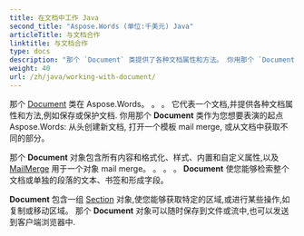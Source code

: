 ```yaml
---
title: 在文档中工作 Java
second_title: "Aspose.Words (单位:千美元) Java"
articleTitle: 与文档合作
linktitle: 与文档合作
type: docs
description: "那个 `Document` 类提供了各种文档属性和方法。 你用那个 `Document` 类作为您想要表演的起点 Aspose.Words (单位:千美元) Java。 。 。 。 那个 `Document` 对象可以保存到文件或流中,也可以发送到浏览器中。"
weight: 40
url: /zh/java/working-with-document/
---
```


那个 [Document](https://reference.aspose.com/words/java/com.aspose.words/document/) 类在 Aspose.Words。 。 。 它代表一个文档,并提供各种文档属性和方法,例如保存或保护文档. 你用那个 **Document** 类作为您想要表演的起点 Aspose.Words: 从头创建新文档, 打开一个模板 mail merge, 或从文档中获取不同的部分。

那个 **Document** 对象包含所有内容和格式化、样式、内置和自定义属性,以及 [MailMerge](https://reference.aspose.com/words/java/com.aspose.words/mailmerge/) 用于一个对象 mail merge。 。 。 。 **Document** 使您能够检索整个文档或单独的段落的文本、书签和形成字段。

**Document** 包含一组 [Section](https://reference.aspose.com/words/java/com.aspose.words/section/) 对象,使您能够获取特定的区域,或进行某些操作,如复制或移动区域。 那个 **Document** 对象可以随时保存到文件或流中,也可以发送到客户端浏览器中.

